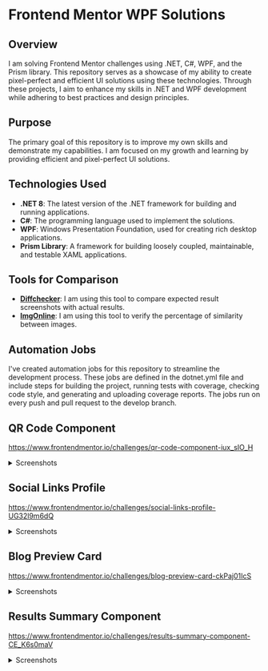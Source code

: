 # Frontend Mentor WPF Solutions

## Overview

I am solving Frontend Mentor challenges using .NET, C#, WPF, and the Prism library. This repository serves as a showcase of my ability to create pixel-perfect and efficient UI solutions using these technologies. Through these projects, I aim to enhance my skills in .NET and WPF development while adhering to best practices and design principles.

## Purpose

The primary goal of this repository is to improve my own skills and demonstrate my capabilities. I am focused on my growth and learning by providing efficient and pixel-perfect UI solutions.

## Technologies Used

- **.NET 8**: The latest version of the .NET framework for building and running applications.
- **C#**: The programming language used to implement the solutions.
- **WPF**: Windows Presentation Foundation, used for creating rich desktop applications.
- **Prism Library**: A framework for building loosely coupled, maintainable, and testable XAML applications.

## Tools for Comparison

- **[Diffchecker](https://www.diffchecker.com/image-compare/)**: I am using this tool to compare expected result screenshots with actual results.
- **[ImgOnline](https://www.imgonline.com.ua/eng/similarity-percent-result.php)**: I am using this tool to verify the percentage of similarity between images.

## Automation Jobs

I've created automation jobs for this repository to streamline the development process. These jobs are defined in the dotnet.yml file and include steps for building the project, running tests with coverage, checking code style, and generating and uploading coverage reports. The jobs run on every push and pull request to the develop branch.

## QR Code Component

https://www.frontendmentor.io/challenges/qr-code-component-iux_sIO_H

<details>
    <summary>Screenshots</summary>
  
### Expected Result
![Expected Result](https://github.com/user-attachments/assets/43b27cfc-be88-40d5-b96a-e08882f3debc)

### Actual Result (96.87%)

![Actual Result](https://github.com/user-attachments/assets/1be65699-e68c-4fc0-af27-e8052a375296)

</details>

## Social Links Profile

https://www.frontendmentor.io/challenges/social-links-profile-UG32l9m6dQ

<details>
    <summary>Screenshots</summary>
  
### Expected Result
![Expected Result](https://github.com/user-attachments/assets/62f75f8a-23d9-4517-a0e6-99a13cf58fe0)

### Actual Result (95.56%)

![Actual Result](https://github.com/user-attachments/assets/435957fa-0cf8-48e8-9266-a3bd22731319)

### Expected Result - Active

![Expected Result - Active](https://github.com/user-attachments/assets/d08d9c58-227f-44b6-95c1-40efdd46e8e1)

### Actual Result - Active (97.38%)

![Actual Result - Active](https://github.com/user-attachments/assets/8645161f-431d-4f3e-8b05-9d59f7db6e95)

</details>

## Blog Preview Card

https://www.frontendmentor.io/challenges/blog-preview-card-ckPaj01IcS

<details>
    <summary>Screenshots</summary>
  
### Expected Result
![Expected Result](https://github.com/user-attachments/assets/4893d4a5-3604-46fb-926e-dbe601b89ae2)

### Actual Result (99.33%)

![Actual Result](https://github.com/user-attachments/assets/90a433e1-82fc-45bc-9954-37131f85cc21)

### Expected Result - Active

![Expected Result - Active](https://github.com/user-attachments/assets/32da64f7-745e-4de5-96d1-ef218e9ae0b7)

### Actual Result - Active (99.53%)

![Actual Result - Active](https://github.com/user-attachments/assets/61173279-2753-45b8-bb2f-c2d826ae41e6)

</details>

## Results Summary Component

https://www.frontendmentor.io/challenges/results-summary-component-CE_K6s0maV

<details>
    <summary>Screenshots</summary>
  
### Expected Result

![Expected Result](https://github.com/user-attachments/assets/86364aa8-e278-424b-a52c-e5e8658ac9c2)

### Actual Result (99.69%)

![Actual Result](https://github.com/user-attachments/assets/86cbd786-fdb1-4853-b0e9-c89acee1bfe9)

### Expected Result - Active

![Expected Result - Active](https://github.com/user-attachments/assets/537dc955-73ef-4f17-84f5-50a21432444a)

### Actual Result - Active (99.15%)

![Actual Result - Active](https://github.com/user-attachments/assets/3ab7d3f5-9e6a-4de7-8863-b70c35017852)

</details>
